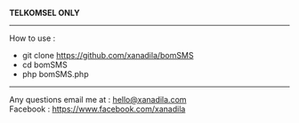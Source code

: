 <b>TELKOMSEL ONLY</b>

----------------------
How to use :

- git clone https://github.com/xanadila/bomSMS <br />
- cd bomSMS <br />
- php bomSMS.php <br />
----------------------

Any questions email me at : hello@xanadila.com <br />
Facebook : https://www.facebook.com/xanadila
